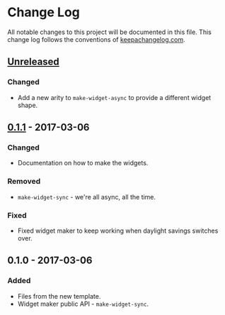 # Change Log
All notable changes to this project will be documented in this file. This change log follows the conventions of [keepachangelog.com](http://keepachangelog.com/).

## [Unreleased]
### Changed
- Add a new arity to `make-widget-async` to provide a different widget shape.

## [0.1.1] - 2017-03-06
### Changed
- Documentation on how to make the widgets.

### Removed
- `make-widget-sync` - we're all async, all the time.

### Fixed
- Fixed widget maker to keep working when daylight savings switches over.

## 0.1.0 - 2017-03-06
### Added
- Files from the new template.
- Widget maker public API - `make-widget-sync`.

[Unreleased]: https://github.com/your-name/clojure-wtf/compare/0.1.1...HEAD
[0.1.1]: https://github.com/your-name/clojure-wtf/compare/0.1.0...0.1.1
